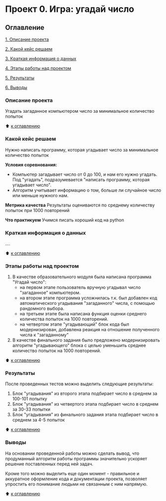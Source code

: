 # Проект 0. Игра: угадай число

## Оглавление
[1. Описание проекта](https://github.com/evgenykotko/sf_homework/blob/main/project_0/README.md#описание-проекта)

[2. Какой кейс решаем](https://github.com/evgenykotko/sf_homework/blob/main/project_0/README.md#Какой-кейс-решаем)

[3. Краткая информация о данных](https://github.com/evgenykotko/sf_homework/blob/main/project_0/README.md#Краткая-информация-о-данных)

[4. Этапы работы над проектом](https://github.com/evgenykotko/sf_homework/blob/main/project_0/README.md#Этапы-работы-над-проектом)

[5. Результаты](https://github.com/evgenykotko/sf_homework/blob/main/project_0/README.md#Результаты)

[6. Выводы](https://github.com/evgenykotko/sf_homework/blob/main/project_0/README.md#Выводы)

### Описание проекта
Угадать загаданное компьютером число за минимальное количество попыток

:arrow_up: [к оглавлению](https://github.com/evgenykotko/sf_homework/blob/main/project_0/README.md#Оглавление)

### Какой кейс решаем
Нужно написать программу, которая угадывает число за минимальное количество попыток

**Условия соревнования:**
- Компьютер загадывает число от 0 до 100, и нам его нужно угадать. Под "угадать", подразумевается "написать программу, которая угадывает число".  
- Алгоритм учитывает информацию о том, больше ли случайное число или меньше нужного нам.

**Метрика качества**
Результаты оцениваются по среднему количеству попыток при 1000 повторений

**Что практикуем**
Учимся писать хороший код на python

### Краткая информация о данных
....

:arrow_up: [к оглавлению](https://github.com/evgenykotko/sf_homework/blob/main/project_0/README.md#Оглавление)

### Этапы работы над проектом
1.  В качестве образовательного модуля была написана программа "Угадай число":
    - на первом этапе пользователь вручную угадывал число "загаданное" компьютером.
    - на втором этапе программа усложнилась т.к. был добавлен код автоматического угадывания "загаданного" числа, с помощью рандомного выбора.
    - на третьем этапе была написана функция оценки среднего количества попыток на 1000 повторений.
    - на четвертом этапе "угадывающий" блок кода был модернизирован, добавлена реакция на отношение полученного числа к "загаданному"
2. В качестве финального задания было предложено модернизировать алгоритм "угадывающего" блока с целью уменьшить среднее количество попыток на 1000 повторений.

:arrow_up: [к оглавлению](https://github.com/evgenykotko/sf_homework/blob/main/project_0/README.md#Оглавление)

### Результаты
После проведенных тестов можно выделить следующие результаты:
1. Блок "угадывания" из второго этапа подбирает число в среднем за 100-101 попытку
2. Блок "угадывания" из четвертого этапа подбирает число в среднем за 30-33 попытки
3. Блок "угадывания" из финального задания этапа подбирает число в среднем за 4-5 попыток

:arrow_up: [к оглавлению](https://github.com/evgenykotko/sf_homework/blob/main/project_0/README.md#Оглавление)

### Выводы
На основании проведенной работы можно сделать вывод, что продуманный алгоритм работы программы значительно ускоряет решение поставленных перед ней задач.

Кроме того можно выделить еще один момент - правильное и аккуратное оформление кода и документации проекта, позволяет упростить его понимание людьми не связанным с ним напрямую.

:arrow_up: [к оглавлению](https://github.com/evgenykotko/sf_homework/blob/main/project_0/README.md#Оглавление)